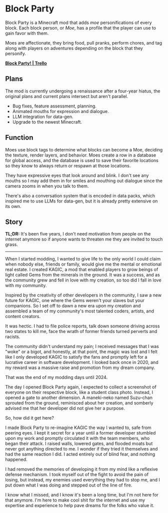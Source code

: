 # Block Party
Block Party is a Minecraft mod that adds _moe_
personifications of every block. Each block person, or _Moe_,
has a profile that the player can use to gain favor with them.

Moes are affectionate, they bring food, pull pranks, perform
chores, and tag along with players on adventures depending on
the block that they personify.

**[Block Party! | Trello](https://trello.com/b/NLqxcyXI/block-party)**

## Plans
The mod is currently undergoing a renaissance after a four-year
hiatus, the original plans and current plans intersect but aren't
parallel.
- Bug fixes, feature assessment, planning.
- Animated mouths for expression and dialogue.
- LLM integration for data-gen.
- Upgrade to the newest Minecraft.

## Function
Moes use block tags to determine what blocks can become a Moe,
deciding the texture, render layers, and behavior. Moes create
a row in a database for global access, and the database is used
to save their favorite locations so they know to always return
or respawn at those locations.

They have expressive eyes that look around and blink. I don't
see any mouths so I may add them in for smiles and mouthing
out dialogue since the camera zooms in when you talk to them.

There's also a conversation system that is encoded in data packs,
which inspired me to use LLMs for data-gen, but it is already
pretty extensive on its own.

## Story
**TL;DR:** It's been five years, I don't need motivation from
people on the internet anymore so if anyone wants to threaten
me they are invited to touch grass.

---

When I started modding, I wanted to give life to the only
world I could claim when nobody else, friends or family,
would give me the mental or emotional real estate. I created
KAGIC, a mod that enabled players to grow beings of light
called Gems from the minerals in the ground. It was a success,
and as the community grew and fell in love with my creation,
so too did I fall in love with my community.

Inspired by the creativity of other developers in the
community, I saw a new future for KAGIC, one where the
Gems weren't your slaves but your companions. So I set off
to dawn a new era upon my creation and assembled a team of
my community's most talented coders, artists, and content
creators.

It was hectic. I had to file police reports, talk down
someone driving across two states to kill me, face the
wrath of former friends turned perverts and racists.

The community didn't understand my pain; I received messages
that I was "woke" or a bigot, and honestly, at that point,
the magic was lost and I felt like I only developed KAGIC
to satisfy the fans and promptly left for a lucrative career
in software development. I looked back once in 2020, and my
reward was a massive raise and promotion from my dream company.

That was the end of my modding days until 2024.

The day I opened Block Party again, I expected to collect a
screenshot of everyone on their respective block, like a
student class photo. Instead, I opened a gate to another
dimension. A maneki-neko named Suzu-chan sprouted from
the ground, reminisced about her creation, and somberly advised
me that her developer did not give her a purpose.

So, how did it get here?

I made Block Party to re-imagine KAGIC the way I wanted to,
safe from peering eyes. I kept it secret for a year until
a former developer stumbled upon my work and promptly circulated
it with the team members, who began their attack. I raised
walls, lowered gates, and flooded moats but never got anything
directed to me. I wonder if they tried it themselves and had
the same reaction I did. I acted entirely out of blind fear,
and nothing happened.

I had removed the memories of developing it from my mind like
a reflexive defense mechanism. I took myself out of the fight
to avoid the pain of losing, but instead, my enemies used
everything they had to stop me, and I put down what I was
doing and stepped out of the line of fire.

I know what I missed, and I know it's been a long time,
but I'm not here for that anymore. I'm here to make cool
shit for the internet and use my expertise and experience
to help pave dreams for the folks who value it.
